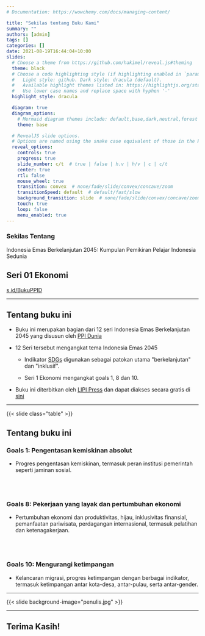 ```yaml
---
# Documentation: https://wowchemy.com/docs/managing-content/

title: "Sekilas tentang Buku Kami"
summary: ""
authors: [admin]
tags: []
categories: []
date: 2021-08-19T16:44:04+10:00
slides:
  # Choose a theme from https://github.com/hakimel/reveal.js#theming
  theme: black
  # Choose a code highlighting style (if highlighting enabled in `params.toml`)
  #   Light style: github. Dark style: dracula (default).
  #   Available highlight themes listed in: https://highlightjs.org/static/demo/
  #   Use lower case names and replace space with hyphen '-'
  highlight_style: dracula

  diagram: true
  diagram_options:
    # Mermaid diagram themes include: default,base,dark,neutral,forest
    theme: base

  # RevealJS slide options.
  # Options are named using the snake case equivalent of those in the RevealJS docs.
  reveal_options:
    controls: true
    progress: true
    slide_number: c/t  # true | false | h.v | h/v | c | c/t
    center: true
    rtl: false
    mouse_wheel: true
    transition: convex  # none/fade/slide/convex/concave/zoom
    transitionSpeed: default  # default/fast/slow
    background_transition: slide  # none/fade/slide/convex/concave/zoom
    touch: true
    loop: false
    menu_enabled: true
---
```


### Sekilas Tentang

Indonesia Emas Berkelanjutan 2045: Kumpulan Pemikiran Pelajar Indonesia Sedunia 

## Seri 01 Ekonomi

[s.id/BukuPPID](https://s.id/BukuPPID)

---

## Tentang buku ini

- Buku ini merupakan bagian dari 12 seri Indonesia Emas Berkelanjutan 2045 yang disusun oleh [PPI Dunia](https://ppi.id/)

- 12 Seri tersebut mengangkat tema Indonesia Emas 2045

  - Indikator [SDGs](https://sdgs.un.org/) digunakan sebagai patokan utama "berkelanjutan" dan "inklusif".

  - Seri 1 Ekonomi mengangkat goals 1, 8 dan 10.

- Buku ini diterbitkan oleh [LIPI Press](https://lipipress.lipi.go.id/) dan dapat diakses secara gratis di [sini](https://e-service.lipipress.lipi.go.id/press/catalog/book/357)

---

{{< slide class="table" >}}

## Tentang buku ini

### Goals 1: Pengentasan kemiskinan absolut

- Progres pengentasan kemiskinan, termasuk peran institusi pemerintah seperti jaminan sosial.

</Br>
</br>  

### Goals 8: Pekerjaan yang layak dan pertumbuhan ekonomi

- Pertumbuhan ekonomi dan produktivitas, hijau, inklusivitas finansial, pemanfaatan pariwisata, perdagangan internasional, termasuk pelatihan dan ketenagakerjaan.  

</Br>
</Br>

### Goals 10: Mengurangi ketimpangan

- Kelancaran migrasi, progres ketimpangan dengan berbagai indikator, termasuk ketimpangan antar kota-desa, antar-pulau, serta antar-gender.  

---

{{< slide background-image="penulis.jpg" >}}

---

## Terima Kasih!
